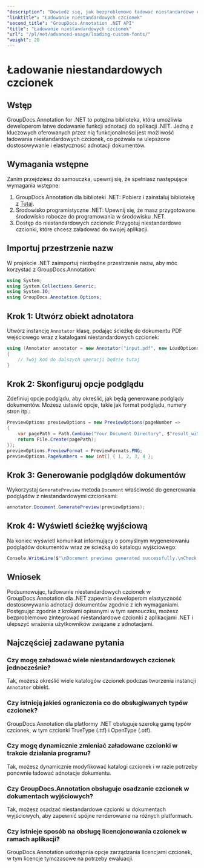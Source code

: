 ```yaml
---
"description": "Dowiedz się, jak bezproblemowo ładować niestandardowe czcionki w GroupDocs.Annotation dla .NET, aby ulepszyć adnotacje dokumentów. Postępuj zgodnie z naszymi instrukcjami krok po kroku, aby ułatwić integrację."
"linktitle": "Ładowanie niestandardowych czcionek"
"second_title": "GroupDocs.Annotation .NET API"
"title": "Ładowanie niestandardowych czcionek"
"url": "/pl/net/advanced-usage/loading-custom-fonts/"
"weight": 20
---
```


# Ładowanie niestandardowych czcionek

## Wstęp
GroupDocs.Annotation for .NET to potężna biblioteka, która umożliwia deweloperom łatwe dodawanie funkcji adnotacji do aplikacji .NET. Jedną z kluczowych oferowanych przez nią funkcjonalności jest możliwość ładowania niestandardowych czcionek, co pozwala na ulepszone dostosowywanie i elastyczność adnotacji dokumentów.
## Wymagania wstępne
Zanim przejdziesz do samouczka, upewnij się, że spełniasz następujące wymagania wstępne:
1. GroupDocs.Annotation dla biblioteki .NET: Pobierz i zainstaluj bibliotekę z [Tutaj](https://releases.groupdocs.com/annotation/net/).
2. Środowisko programistyczne .NET: Upewnij się, że masz przygotowane środowisko robocze do programowania w środowisku .NET.
3. Dostęp do niestandardowych czcionek: Przygotuj niestandardowe czcionki, które chcesz załadować do swojej aplikacji.

## Importuj przestrzenie nazw
W projekcie .NET zaimportuj niezbędne przestrzenie nazw, aby móc korzystać z GroupDocs.Annotation:
```csharp
using System;
using System.Collections.Generic;
using System.IO;
using GroupDocs.Annotation.Options;
```
## Krok 1: Utwórz obiekt adnotatora
Utwórz instancję `Annotator` klasę, podając ścieżkę do dokumentu PDF wejściowego wraz z katalogami niestandardowych czcionek:
```csharp
using (Annotator annotator = new Annotator("input.pdf", new LoadOptions { FontDirectories = new List<string> { Constants.GetFontDirectory() } }))
{
    // Twój kod do dalszych operacji będzie tutaj
}
```
## Krok 2: Skonfiguruj opcje podglądu
Zdefiniuj opcje podglądu, aby określić, jak będą generowane podglądy dokumentów. Możesz ustawić opcje, takie jak format podglądu, numery stron itp.:
```csharp
PreviewOptions previewOptions = new PreviewOptions(pageNumber =>
{
    var pagePath = Path.Combine("Your Document Directory", $"result_with_font_{pageNumber}.png");
    return File.Create(pagePath);
});
previewOptions.PreviewFormat = PreviewFormats.PNG;
previewOptions.PageNumbers = new int[] { 1, 2, 3, 4 };
```
## Krok 3: Generowanie podglądów dokumentów
Wykorzystaj `GeneratePreview` metoda `Document` właściwość do generowania podglądów z niestandardowymi czcionkami:
```csharp
annotator.Document.GeneratePreview(previewOptions);
```
## Krok 4: Wyświetl ścieżkę wyjściową
Na koniec wyświetl komunikat informujący o pomyślnym wygenerowaniu podglądów dokumentów wraz ze ścieżką do katalogu wyjściowego:
```csharp
Console.WriteLine($"\nDocument previews generated successfully.\nCheck output in {"Your Document Directory"}.");
```

## Wniosek
Podsumowując, ładowanie niestandardowych czcionek w GroupDocs.Annotation dla .NET zapewnia deweloperom elastyczność dostosowywania adnotacji dokumentów zgodnie z ich wymaganiami. Postępując zgodnie z krokami opisanymi w tym samouczku, możesz bezproblemowo zintegrować niestandardowe czcionki z aplikacjami .NET i ulepszyć wrażenia użytkowników związane z adnotacjami.
## Najczęściej zadawane pytania
### Czy mogę załadować wiele niestandardowych czcionek jednocześnie?
Tak, możesz określić wiele katalogów czcionek podczas tworzenia instancji `Annotator` obiekt.
### Czy istnieją jakieś ograniczenia co do obsługiwanych typów czcionek?
GroupDocs.Annotation dla platformy .NET obsługuje szeroką gamę typów czcionek, w tym czcionki TrueType (.ttf) i OpenType (.otf).
### Czy mogę dynamicznie zmieniać załadowane czcionki w trakcie działania programu?
Tak, możesz dynamicznie modyfikować katalogi czcionek i w razie potrzeby ponownie ładować adnotacje dokumentu.
### Czy GroupDocs.Annotation obsługuje osadzanie czcionek w dokumentach wyjściowych?
Tak, możesz osadzać niestandardowe czcionki w dokumentach wyjściowych, aby zapewnić spójne renderowanie na różnych platformach.
### Czy istnieje sposób na obsługę licencjonowania czcionek w ramach aplikacji?
GroupDocs.Annotation udostępnia opcje zarządzania licencjami czcionek, w tym licencje tymczasowe na potrzeby ewaluacji.